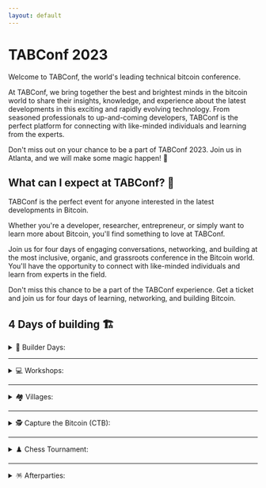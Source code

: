 ```yaml
---
layout: default
---
```


# TABConf 2023

Welcome to TABConf, the world's leading technical bitcoin conference.

At TABConf, we bring together the best and brightest minds in the bitcoin world to share their insights, knowledge, and experience about the latest developments in this exciting and rapidly evolving technology. From seasoned professionals to up-and-coming developers, TABConf is the perfect platform for connecting with like-minded individuals and learning from the experts.

Don't miss out on your chance to be a part of TABConf 2023. Join us in Atlanta, and we will make some magic happen! 🤘

## What can I expect at TABConf? 🤔

TABConf is the perfect event for anyone interested in the latest developments in Bitcoin. 

Whether you're a developer, researcher, entrepreneur, or simply want to learn more about Bitcoin, you'll find something to love at TABConf.

Join us for four days of engaging conversations, networking, and building at the most inclusive, organic, and grassroots conference in the Bitcoin world. You'll have the opportunity to connect with like-minded individuals and learn from experts in the field.

Don't miss this chance to be a part of the TABConf experience. Get a ticket and join us for four days of learning, networking, and building Bitcoin.

## 4 Days of building 🏗️


<details>
<summary>🔨 Builder Days:</summary>
Builder's Day is an opportunity to learn how to contribute to open-source projects in the Bitcoin. If you're interested in becoming a developer in the bitcoin industry, this day is not to be missed.
</details>

*** 

<details>
<summary>💻 Workshops:</summary>
Workshops at TABConf are developer-focused and offer the chance to learn from experts in the field.
</details>

*** 

<details>
<summary>🏘️ Villages:</summary>
The conference will also feature villages: the Bitdevs Socratic village, PlebDev Village, and the Shadowy Super Coders & Gamers Village.
</details>

*** 

<details>
<summary>🕵️ Capture the Bitcoin (CTB):</summary>
The TABConf CTB scavenger hunt will test your knowledge of Bitcoin as you compete to be the first to steal real Bitcoin!
</details>

*** 

<details>
<summary>♟️ Chess Tournament:</summary>
The chess tournament has a 100k sats buy-in and is a single-round elimination for winners.
</details>

*** 

<details>
<summary>🪅 Afterparties:</summary>
Afterparties sponsored by ZEBEDEEE in the Shadowy Super Coders & Gamers Village and are always open to all attendees. Don't miss out on the fun!
</details>
